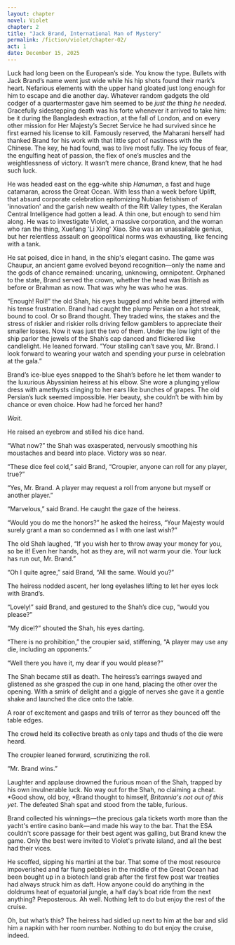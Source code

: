 ```yaml
---
layout: chapter
novel: Violet
chapter: 2
title: "Jack Brand, International Man of Mystery"
permalink: /fiction/violet/chapter-02/
act: 1
date: December 15, 2025
---
```

Luck had long been on the European’s side. You know the type. Bullets with Jack Brand’s name went just wide while his hip shots found their mark’s heart. Nefarious elements with the upper hand gloated just long enough for him to escape and die another day. Whatever random gadgets the old codger of a quartermaster gave him seemed to be *just the thing he needed*. Gracefully sidestepping death was his forte whenever it arrived to take him: be it during the Bangladesh extraction, at the fall of London, and on every other mission for Her Majesty’s Secret Service he had survived since he first earned his license to kill. Famously reserved, the Maharani herself had thanked Brand for his work with that little spot of nastiness with the Chinese. The key, he had found, was to live most fully. The icy focus of fear, the engulfing heat of passion, the flex of one’s muscles and the weightlessness of victory. It wasn’t mere chance, Brand knew, that he had such luck.

He was headed east on the egg-white ship *Hanuman*, a fast and huge catamaran, across the Great Ocean. With less than a week before Uplift, that absurd corporate celebration epitomizing Nubian fetishism of 'innovation' and the garish new wealth of the Rift Valley types, the Keralan Central Intelligence had gotten a lead. A thin one, but enough to send him along. He was to investigate Violet, a massive corporation, and the woman who ran the thing, Xuefang 'Li Xing' Xiao. She was an unassailable genius, but her relentless assault on geopolitical norms was exhausting, like fencing with a tank.

He sat poised, dice in hand, in the ship's elegant casino. The game was Chaupur, an ancient game evolved beyond recognition—only the name and the gods of chance remained: uncaring, unknowing, omnipotent. Orphaned to the state, Brand served the crown, whether the head was British as before or Brahman as now. That was why he was who he was.

“Enough! Roll!” the old Shah, his eyes bugged and white beard jittered with his tense frustration. Brand had caught the plump Persian on a hot streak, bound to cool. Or so Brand thought. They traded wins, the stakes and the stress of riskier and riskier rolls driving fellow gamblers to appreciate their smaller losses. Now it was just the two of them. Under the low light of the ship parlor the jewels of the Shah’s cap danced and flickered like candlelight. He leaned forward. “Your stalling can’t save you, Mr. Brand. I look forward to wearing your watch and spending your purse in celebration at the gala.”

Brand’s ice-blue eyes snapped to the Shah’s before he let them wander to the luxurious Abyssinian heiress at his elbow. She wore a plunging yellow dress with amethysts clinging to her ears like bunches of grapes. The old Persian’s luck seemed impossible. Her beauty, she couldn’t be with him by chance or even choice. How had he forced her hand?

*Wait.*

He raised an eyebrow and stilled his dice hand.

“What now?” the Shah was exasperated, nervously smoothing his moustaches and beard into place. Victory was so near.

“These dice feel cold,” said Brand, “Croupier, anyone can roll for any player, true?”

“Yes, Mr. Brand. A player may request a roll from anyone but myself or another player.”

“Marvelous,” said Brand. He caught the gaze of the heiress.

“Would you do me the honors?” he asked the heiress, “Your Majesty would surely grant a man so condemned as I with one last wish?”

The old Shah laughed, “If you wish her to throw away your money for you, so be it! Even her hands, hot as they are, will not warm your die. Your luck has run out, Mr. Brand.”

“Oh I quite agree,” said Brand, “All the same. Would you?”

The heiress nodded ascent, her long eyelashes lifting to let her eyes lock with Brand’s.

“Lovely!” said Brand, and gestured to the Shah’s dice cup, “would you please?”

“My dice!?” shouted the Shah, his eyes darting.

“There is no prohibition,” the croupier said, stiffening, “A player may use any die, including an opponents.”

“Well there you have it, my dear if you would please?”

The Shah became still as death. The heiress’s earrings swayed and glistened as she grasped the cup in one hand, placing the other over the opening. With a smirk of delight and a giggle of nerves she gave it a gentle shake and launched the dice onto the table.

A roar of excitement and gasps and trills of terror as they bounced off the table edges.

The crowd held its collective breath as only taps and thuds of the die were heard.

The croupier leaned forward, scrutinizing the roll.

“Mr. Brand wins.”

Laughter and applause drowned the furious moan of the Shah, trapped by his own invulnerable luck. No way out for the Shah, no claiming a cheat. *Good show, old boy, *Brand thought to himself, *Britannia's not out of this yet*. The defeated Shah spat and stood from the table, furious.

Brand collected his winnings—the precious gala tickets worth more than the yacht's entire casino bank—and made his way to the bar. That the ESA couldn't score passage for their best agent was galling, but Brand knew the game. Only the best were invited to Violet's private island, and all the best had their vices.

He scoffed, sipping his martini at the bar. That some of the most resource impoverished and far flung pebbles in the middle of the Great Ocean had been bought up in a biotech land grab after the first few post war treaties had always struck him as daft. How anyone could do anything in the doldrums heat of equatorial jungle, a half day’s boat ride from the next anything? Preposterous. Ah well. Nothing left to do but enjoy the rest of the cruise.

Oh, but what’s this? The heiress had sidled up next to him at the bar and slid him a napkin with her room number. Nothing to do but enjoy the cruise, indeed.